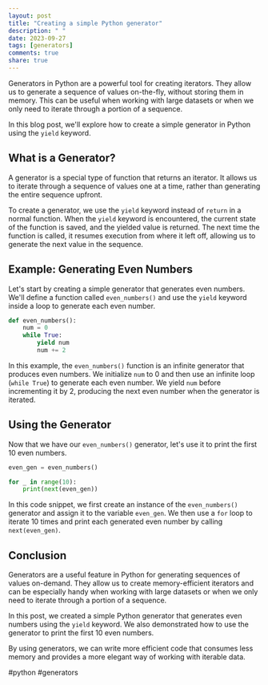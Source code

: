 ```yaml
---
layout: post
title: "Creating a simple Python generator"
description: " "
date: 2023-09-27
tags: [generators]
comments: true
share: true
---
```


Generators in Python are a powerful tool for creating iterators. They allow us to generate a sequence of values on-the-fly, without storing them in memory. This can be useful when working with large datasets or when we only need to iterate through a portion of a sequence.

In this blog post, we'll explore how to create a simple generator in Python using the `yield` keyword.

## What is a Generator?

A generator is a special type of function that returns an iterator. It allows us to iterate through a sequence of values one at a time, rather than generating the entire sequence upfront.

To create a generator, we use the `yield` keyword instead of `return` in a normal function. When the `yield` keyword is encountered, the current state of the function is saved, and the yielded value is returned. The next time the function is called, it resumes execution from where it left off, allowing us to generate the next value in the sequence.

## Example: Generating Even Numbers

Let's start by creating a simple generator that generates even numbers. We'll define a function called `even_numbers()` and use the `yield` keyword inside a loop to generate each even number.

```python
def even_numbers():
    num = 0
    while True:
        yield num
        num += 2
```

In this example, the `even_numbers()` function is an infinite generator that produces even numbers. We initialize `num` to 0 and then use an infinite loop (`while True`) to generate each even number. We yield `num` before incrementing it by 2, producing the next even number when the generator is iterated.

## Using the Generator

Now that we have our `even_numbers()` generator, let's use it to print the first 10 even numbers.

```python
even_gen = even_numbers()

for _ in range(10):
    print(next(even_gen))
```

In this code snippet, we first create an instance of the `even_numbers()` generator and assign it to the variable `even_gen`. We then use a `for` loop to iterate 10 times and print each generated even number by calling `next(even_gen)`.

## Conclusion

Generators are a useful feature in Python for generating sequences of values on-demand. They allow us to create memory-efficient iterators and can be especially handy when working with large datasets or when we only need to iterate through a portion of a sequence.

In this post, we created a simple Python generator that generates even numbers using the `yield` keyword. We also demonstrated how to use the generator to print the first 10 even numbers.

By using generators, we can write more efficient code that consumes less memory and provides a more elegant way of working with iterable data.

#python #generators